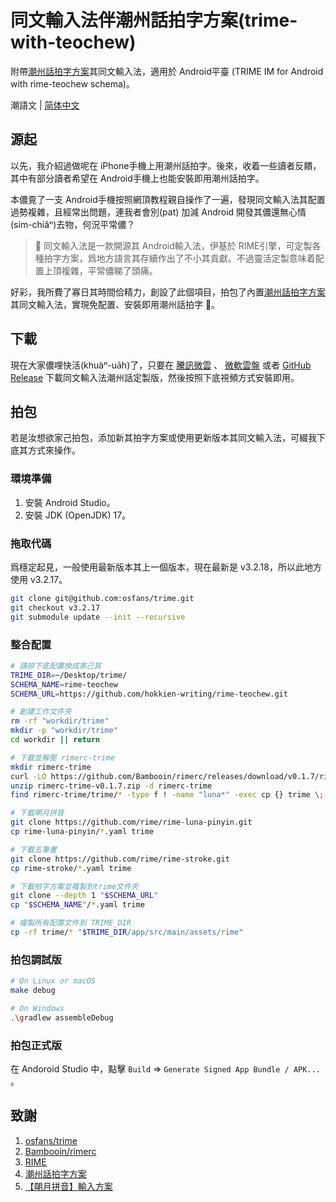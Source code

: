 # 同文輸入法伴潮州話拍字方案(trime-with-teochew)

附帶[潮州話拍字方案](https://github.com/hokkien-writing/rime-teochew)其同文輸入法，適用於 Android平臺 (TRIME IM for Android with rime-teochew schema)。

潮語文 | [简体中文](README_sc.md)

## 源起

以先，我介紹過做呢在 iPhone手機上用潮州話拍字。後來，收着一些讀者反饋，其中有部分讀者希望在 Android手機上也能安裝即用潮州話拍字。

本儂覔了一支 Android手機按照網頂教程親自操作了一遍，發現同文輸入法其配置過勢複雜，且經常出問題，連我者會別(pat) 加減 Android 開發其儂還無心情(sim-chiâⁿ)去物，何況平常儂？

> 📌 同文輸入法是一款開源其 Android輸入法，伊基於 RIME引擎，可定製各種拍字方案，爲地方語言其存續作出了不小其貢獻。不過靈活定製意味着配置上頂複雜，平常儂睇了頭痛。

好彩，我所費了寡日其時間佮精力，創設了此個項目，拍包了內置[潮州話拍字方案](https://github.com/hokkien-writing/rime-teochew)其同文輸入法，實現免配置、安裝即用潮州話拍字 🎉。

## 下載

現在大家儂哩快活(khuàⁿ-ua̍h)了，只要在 [騰訊微雲](https://share.weiyun.com/yxVJfsN7) 、 [微軟雲盤](https://1drv.ms/f/s!AgqX3Jd3VLa4gS3ujqPC7hpY4lKt?e=Wc8xvk)  或者 [GitHub Release](https://github.com/hokkien-writing/trime-with-teochew/releases) 下載同文輸入法潮州話定製版，然後按照下底視頻方式安裝即用。

## 拍包

若是汝想欲家己拍包，添加新其拍字方案或使用更新版本其同文輸入法，可綴我下底其方式來操作。

### 環境準備

1. 安裝 Android Studio。
2. 安裝 JDK (OpenJDK) 17。

### 拖取代碼

爲穩定起見，一般使用最新版本其上一個版本，現在最新是 v3.2.18，所以此地方使用 v3.2.17。

```bash
git clone git@github.com:osfans/trime.git
git checkout v3.2.17
git submodule update --init --recursive
```

### 整合配置

```bash
# 請掠下底配置換成家己其
TRIME_DIR=~/Desktop/trime/
SCHEMA_NAME=rime-teochew
SCHEMA_URL=https://github.com/hokkien-writing/rime-teochew.git

# 創建工作文件夾
rm -rf "workdir/trime"
mkdir -p "workdir/trime"
cd workdir || return

# 下載並解壓 rimerc-trime
mkdir rimerc-trime
curl -LO https://github.com/Bambooin/rimerc/releases/download/v0.1.7/rimerc-trime-v0.1.7.zip
unzip rimerc-trime-v0.1.7.zip -d rimerc-trime
find rimerc-trime/trime/* -type f ! -name "luna*" -exec cp {} trime \;

# 下載朙月拼音
git clone https://github.com/rime/rime-luna-pinyin.git
cp rime-luna-pinyin/*.yaml trime

# 下載五筆畫
git clone https://github.com/rime/rime-stroke.git
cp rime-stroke/*.yaml trime

# 下載拍字方案並複製到trime文件夾
git clone --depth 1 "$SCHEMA_URL"
cp "$SCHEMA_NAME"/*.yaml trime

# 複製所有配置文件到 TRIME_DIR
cp -rf trime/* "$TRIME_DIR/app/src/main/assets/rime"
```

### 拍包調試版

```bash
# On Linux or macOS
make debug

# On Windows
.\gradlew assembleDebug
```

### 拍包正式版

在 Andoroid Studio 中，點擊 `Build` => `Generate Signed App Bundle / APK... `。

## 致謝

1. [osfans/trime](https://github.com/osfans/trime)
2. [Bambooin/rimerc](https://github.com/Bambooin/rimerc)
3. [RIME](https://rime.im/)
4. [潮州話拍字方案](https://github.com/hokkien-writing/rime-teochew)
5. [【朙月拼音】輸入方案](https://github.com/rime/rime-luna-pinyin)
